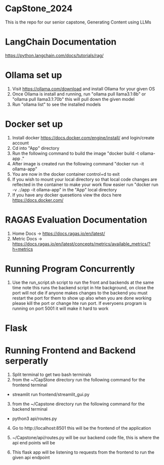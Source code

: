 # CapStone_2024

This is the repo for our senior capstone, Generating Content using LLMs

# LangChain Documentation

https://python.langchain.com/docs/tutorials/rag/

# Ollama set up

1. Visit https://ollama.com/download and install Ollama for your given OS
2. Once Ollama is install and running, run "ollama pull llama3.1:8b" or "ollama pull llama3.1:70b" this will pull down the given model
3. Run "ollama list" to see the installed models

# Docker set up

1. Install docker https://docs.docker.com/engine/install/ and login/create account
2. Cd into "App" directory
3. Run the following command to build the image "docker build -t ollama-app ."
4. After image is created run the following command "docker run -it ollama-app"
5. You are now in the docker container control+d to exit
6. If you wish to mount your local directory so that local code changes are reflected
   in the container to make your work flow easier run "docker run -v .:/app -it ollama-app"
   in the "App" local directory
7. If you have any docker quesetions view the docs here https://docs.docker.com/

# RAGAS Evaluation Documentation

1. Home Docs -> https://docs.ragas.io/en/latest/
2. Metric Docs -> https://docs.ragas.io/en/latest/concepts/metrics/available_metrics/?h=metrics

# Running Program Concurrently

1. Use the run_script.sh script to run the front and backends at the same time
   note this runs the backend script in hte background, on close the port will not die
   if anyone makes changes to the backend you must restart the port for them to show up
   also when you are done working please kill the port or change hte run port. If everyoens program
   is running on port 5001 it will make it hard to work

# Flask

# Running Frontend and Backend serperatly

1. Split terminal to get two bash terminals
2. from the ~/CapStone directory run the following command for the frontend terminal

- streamlit run frontend/streamlit_gui.py

3. from the ~/Capstone directory run the following command for the backend terminal

- python3 api/routes.py

4. Go to http://localhost:8501 this will be the frontend of the application

1. ~/Capstone/api/routes.py will be our backend code file, this is where the api end points will be
2. This flask app will be listening to requests from the frontend to run the given api endpoint
